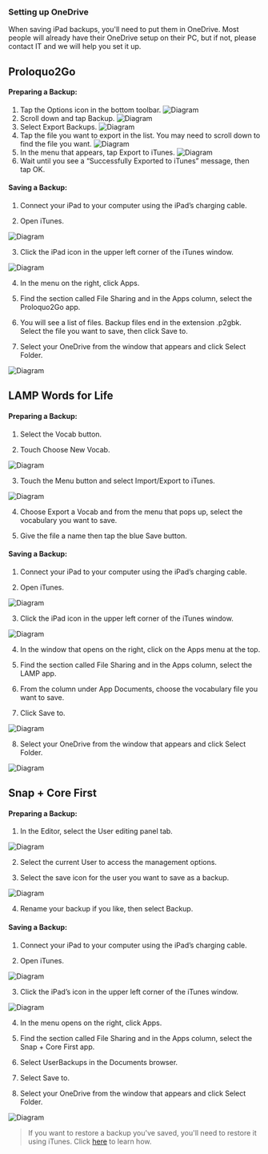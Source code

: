 ### Setting up OneDrive

When saving iPad backups, you'll need to put them in OneDrive. Most people will already have their OneDrive setup on their PC, but if not, please contact IT and we will help you set it up.

## Proloquo2Go
#### Preparing a Backup:

1. Tap the Options icon in the bottom toolbar.
![Diagram](_media/tutorial/prolo/home.png)
2. Scroll down and tap Backup.
![Diagram](_media/tutorial/prolo/backup.png)
3. Select Export Backups.
![Diagram](_media/tutorial/prolo/export.png)
4. Tap the file you want to export in the list. You may need to scroll down to find the file you want.
![Diagram](_media/tutorial/prolo/backuplist.png)
5. In the menu that appears, tap Export to iTunes.
![Diagram](_media/tutorial/prolo/exporttoitunes.png)
6. Wait until you see a “Successfully Exported to iTunes” message, then tap OK.

#### Saving a Backup:
1. Connect your iPad to your computer using the iPad’s charging cable.

2. Open iTunes.

![Diagram](_media/openitunes.png)

3. Click the iPad icon in the upper left corner of the iTunes window.

![Diagram](_media/tutorial/lamp/itunes1.jpeg)

4. In the menu on the right, click Apps.

5. Find the section called File Sharing and in the Apps column, select the Proloquo2Go app.

6. You will see a list of files. Backup files end in the extension .p2gbk. Select the file you want to save, then click Save to.

7. Select your OneDrive from the window that appears and click Select Folder.

![Diagram](_media/tutorial/prolo/onedrive.png)

## LAMP Words for Life
#### Preparing a Backup:
1. Select the Vocab button.

2. Touch Choose New Vocab.

![Diagram](_media/tutorial/lamp/ipadvocab.jpeg)

3. Touch the Menu button and select Import/Export to iTunes.

![Diagram](_media/tutorial/lamp/ipadimport.png)

4. Choose Export a Vocab and from the menu that pops up, select the vocabulary you want to save.

5. Give the file a name then tap the blue Save button.

#### Saving a Backup:
1. Connect your iPad to your computer using the iPad’s charging cable.

2. Open iTunes.

![Diagram](_media/openitunes.png)

3. Click the iPad icon in the upper left corner of the iTunes window.

![Diagram](_media/tutorial/lamp/itunes1.jpeg)

4. In the window that opens on the right, click on the Apps menu at the top.

5. Find the section called File Sharing and in the Apps column, select the LAMP app.

6. From the column under App Documents, choose the vocabulary file you want to save.

7. Click Save to.

![Diagram](_media/tutorial/lamp/ituneslamshare.jpeg)

8. Select your OneDrive from the window that appears and click Select Folder.

![Diagram](_media/tutorial/prolo/onedrive.png)

## Snap + Core First
#### Preparing a Backup:
1. In the Editor, select the User editing panel tab.

![Diagram](_media/tutorial/snap/1.jpeg)

2. Select the current User to access the management options.

3. Select the save icon for the user you want to save as a backup.

![Diagram](_media/tutorial/snap/2.jpeg)

4. Rename your backup if you like, then select Backup.


#### Saving a Backup:
1. Connect your iPad to your computer using the iPad’s charging cable.

2. Open iTunes.

![Diagram](_media/openitunes.png)

3. Click the iPad’s icon in the upper left corner of the iTunes window.

![Diagram](_media/tutorial/lamp/itunes1.jpeg)

4. In the menu opens on the right, click Apps.

5. Find the section called File Sharing and in the Apps column, select the Snap + Core First app.

6. Select UserBackups in the Documents browser.

7. Select Save to.

8. Select your OneDrive from the window that appears and click Select Folder.

![Diagram](_media/tutorial/prolo/onedrive.png)

>If you want to restore a backup you've saved, you'll need to restore it using iTunes. Click [here](restore?id=proloquo2go) to learn how.